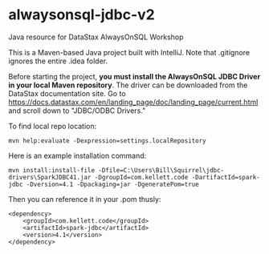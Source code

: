 # alwaysonsql-jdbc-v2
Java resource for DataStax AlwaysOnSQL Workshop

This is a Maven-based Java project built with IntelliJ.  Note that .gitignore ignores the entire .idea folder. 

Before starting the project, **you must install the AlwaysOnSQL JDBC Driver in your local Maven repository**. The driver can be downloaded from the DataStax documentation site. Go to https://docs.datastax.com/en/landing_page/doc/landing_page/current.html and scroll down to "JDBC/ODBC Drivers."

To find local repo location: 

```
mvn help:evaluate -Dexpression=settings.localRepository 
```

Here is an example installation command:

```
mvn install:install-file -Dfile=C:\Users\Bill\Squirrel\jdbc-drivers\SparkJDBC41.jar -DgroupId=com.kellett.code -DartifactId=spark-jdbc -Dversion=4.1 -Dpackaging=jar -DgeneratePom=true
```
		
Then you can reference it in your .pom thusly:

```
<dependency>
	<groupId>com.kellett.code</groupId>
	<artifactId>spark-jdbc</artifactId>
	<version>4.1</version>
</dependency>
```
